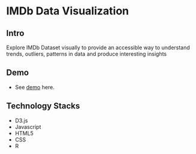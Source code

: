 # IMDb Data Visualization

## Intro
Explore IMDb Dataset visually to provide an accessible way to 
understand trends, outliers, patterns in data and produce interesting insights

## Demo
- See [demo](https://peaceful-tesla-ed60e6.netlify.com/) here.

## Technology Stacks
- D3.js
- Javascript
- HTML5
- CSS
- R
